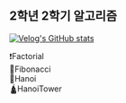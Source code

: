 <h2>2학년 2학기 알고리즘</h2>
</hr>

[![Velog's GitHub stats](https://velog-readme-stats.vercel.app/api/badge?name=lsbapple)](https://velog.io/@lsbapple)

<detail>
  <summary>
    ❗Factorial
  </summary>
  
</detail>
<detail>
  <summary>
    🐌Fibonacci
  </summary>
</detail>

<detail>
  <summary>
    🎢Hanoi
  </summary>
</detail>

<detail>
  <summary>
    🛕HanoiTower
  </summary>
</detail>
